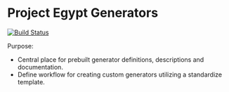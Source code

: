 # Project Egypt Generators
[![Build Status](https://www.travis-ci.com/great-lakes/project-egypt-generators.svg?branch=gcrev93%2FtravisIntegration)](https://www.travis-ci.com/great-lakes/project-egypt-generators)

Purpose:
- Central place for prebuilt generator definitions, descriptions and documentation.
- Define workflow for creating custom generators utilizing a standardize template.
